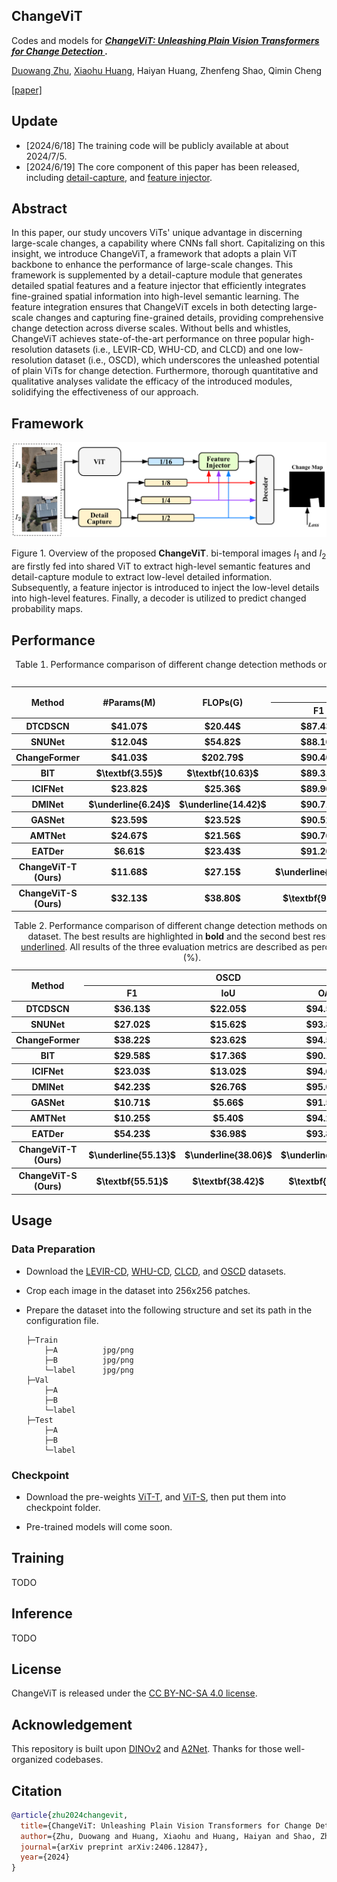 ## ChangeViT
Codes and models for ***[ChangeViT: Unleashing Plain Vision Transformers for Change Detection ](https://arxiv.org/pdf/2406.12847).***

[Duowang Zhu](https://scholar.google.com/citations?user=9qk9xhoAAAAJ&hl=en&oi=ao), [Xiaohu Huang](https://scholar.google.com/citations?user=sBjFwuQAAAAJ&hl=en&oi=ao), Haiyan Huang, Zhenfeng Shao, Qimin Cheng

[[paper]](https://arxiv.org/pdf/2406.12847)

## Update
- [2024/6/18] The training code will be publicly available at about 2024/7/5.
- [2024/6/19] The core component of this paper has been released, including [detail-capture](model/encoder.py), and [feature injector](model/decoder.py).

## Abstract
In this paper, our study uncovers ViTs' unique advantage in discerning large-scale changes, a capability where CNNs fall short. Capitalizing on this insight, we introduce ChangeViT, a framework that adopts a plain ViT backbone to enhance the performance of large-scale changes. This framework is supplemented by a detail-capture module that generates detailed spatial features and a feature injector that efficiently integrates fine-grained spatial information into high-level semantic learning. The feature integration ensures that ChangeViT excels in both detecting large-scale changes and capturing fine-grained details, providing comprehensive change detection across diverse scales. Without bells and whistles, ChangeViT achieves state-of-the-art performance on three popular high-resolution datasets (i.e., LEVIR-CD, WHU-CD, and CLCD) and one low-resolution dataset (i.e., OSCD), which underscores the unleashed potential of plain ViTs for change detection. Furthermore, thorough quantitative and qualitative analyses validate the efficacy of the introduced modules, solidifying the effectiveness of our approach.

## Framework
<p align="center">
    <img width=800 src="figures/framework.png"/> <br />
</p>

Figure 1. Overview of the proposed $\textbf{ChangeViT}$. bi-temporal images $I_{1}$ and $I_{2}$ are firstly fed into shared ViT to extract high-level semantic features and detail-capture module to extract low-level detailed information. Subsequently, a feature injector is introduced to inject the low-level details into high-level features. Finally, a decoder is utilized to predict changed probability maps.


## Performance
<table>
    <caption>
Table 1. Performance comparison of different change detection methods on LEVIR-CD, WHU-CD, and CLCD datasets, respectively. The best results are highlighted in <span class="bold">bold</span> and the second best results are <span class="underline">underlined</span>. All results of the three evaluation metrics are described as percentages (%).
    </caption>
    <thead>
        <tr>
            <th rowspan="2">Method</th>
            <th rowspan="2">#Params(M)</th>
            <th rowspan="2">FLOPs(G)</th>
            <th colspan="3">LEVIR-CD</th>
            <th colspan="3">WHU-CD</th>
            <th colspan="3">CLCD</th>
        </tr>
        <tr>
            <th>F1</th>
            <th>IoU</th>
            <th>OA</th>
            <th>F1</th>
            <th>IoU</th>
            <th>OA</th>
            <th>F1</th>
            <th>IoU</th>
            <th>OA</th>
        </tr>
    </thead>
    <tbody>
        <tr>
            <th>DTCDSCN</th>
            <th>$41.07$</th>
            <th>$20.44$</th>
            <th>$87.43$</th>
            <th>$77.67$</th>
            <th>$98.75$</th>
            <th>$79.92$</th>
            <th>$66.56$</th>
            <th>$98.05$</th>
            <th>$57.47$</th>
            <th>$40.81$</th>
            <th>$94.59$</th>
        </tr>
        <tr>
            <th>SNUNet</th>
            <th>$12.04$</th>
            <th>$54.82$</th>
            <th>$88.16$</th>
            <th>$78.83$</th>
            <th>$98.82$</th>
            <th>$83.22$</th>
            <th>$71.26$</th>
            <th>$98.44$</th>
            <th>$60.82$</th>
            <th>$43.63$</th>
            <th>$94.90$</th>
        </tr>
        <tr>
            <th>ChangeFormer</th>
            <th>$41.03$</th>
            <th>$202.79$</th>
            <th>$90.40$</th>
            <th>$82.48$</th>
            <th>$99.04$</th>
            <th>$87.39$</th>
            <th>$77.61$</th>
            <th>$99.11$</th>
            <th>$61.31$</th>
            <th>$44.29$</th>
            <th>$94.98$</th>
        </tr>
        <tr>
            <th>BIT</th>
            <th>$\textbf{3.55}$</th>
            <th>$\textbf{10.63}$</th>
            <th>$89.31$</th>
            <th>$80.68$</th>
            <th>$98.92$</th>
            <th>$83.98$</th>
            <th>$72.39$</th>
            <th>$98.52$</th>
            <th>$59.93$</th>
            <th>$42.12$</th>
            <th>$94.77$</th>
        </tr>
        <tr>
            <th>ICIFNet</th>
            <th>$23.82$</th>
            <th>$25.36$</th>
            <th>$89.96$</th>
            <th>$81.75$</th>
            <th>$98.99$</th>
            <th>$88.32$</th>
            <th>$79.24$</th>
            <th>$98.96$</th>
            <th>$68.66$</th>
            <th>$52.27$</th>
            <th>$95.77$</th>
        </tr>
        <tr>
            <th>DMINet</th>
            <th>$\underline{6.24}$</th>
            <th>$\underline{14.42}$</th>
            <th>$90.71$</th>
            <th>$82.99$</th>
            <th>$99.07$</th>
            <th>$88.69$</th>
            <th>$79.68$</th>
            <th>$98.97$</th>
            <th>$67.24$</th>
            <th>$50.65$</th>
            <th>$95.21$</th>
        </tr>
        <tr>
            <th>GASNet</th>
            <th>$23.59$</th>
            <th>$23.52$</th>
            <th>$90.52$</th>
            <th>$83.48$</th>
            <th>$99.07$</th>
            <th>$91.75$</th>
            <th>$84.76$</th>
            <th>$99.34$</th>
            <th>$63.84$</th>
            <th>$46.89$</th>
            <th>$94.01$</th>
        </tr>
        <tr>
            <th>AMTNet</th>
            <th>$24.67$</th>
            <th>$21.56$</th>
            <th>$90.76$</th>
            <th>$83.08$</th>
            <th>$98.96$</th>
            <th>$92.27$</th>
            <th>$85.64$</th>
            <th>$99.32$</th>
            <th>$75.10$</th>
            <th>$60.13$</th>
            <th>$96.45$</th>
        </tr>
        <tr>
            <th>EATDer</th>
            <th>$6.61$</th>
            <th>$23.43$</th>
            <th>$91.20$</th>
            <th>$83.80$</th>
            <th>$98.75$</th>
            <th>$90.01$</th>
            <th>$81.97$</th>
            <th>$98.58$</th>
            <th>$72.01$</th>
            <th>$56.19$</th>
            <th>$96.11$</th>
        </tr>
        <tr>
            <th>ChangeViT-T (Ours)</th>
            <th>$11.68$</th>
            <th>$27.15$</th>
            <th>$\underline{91.81}$</th>
            <th>$\underline{84.86}$</th>
            <th>$\underline{99.17}$</th>
            <th>$\underline{94.53}$</th>
            <th>$\underline{89.63}$</th>
            <th>$\underline{99.57}$</th>
            <th>$\underline{77.31}$</th>
            <th>$\underline{63.01}$</th>
            <th>$\underline{96.67}$</th>
        </tr>
        <tr>
            <th>ChangeViT-S (Ours)</th>
            <th>$32.13$</th>
            <th>$38.80$</th>
            <th>$\textbf{91.98}$</th>
            <th>$\textbf{85.16}$</th>
            <th>$\textbf{99.19}$</th>
            <th>$\textbf{94.84}$</th>
            <th>$\textbf{90.18}$</th>
            <th>$\textbf{99.59}$</th>
            <th>$\textbf{77.57}$</th>
            <th>$\textbf{63.36}$</th>
            <th>$\textbf{96.79}$</th>
        </tr>
    </tbody>
</table>

<div style="center">
<table>
    <caption>
    Table 2. Performance comparison of different change detection methods on the OSCD dataset. The best results are highlighted in <b>bold</b> and the second best results are <u>underlined</u>. All results of the three evaluation metrics are described as percentages (%).</caption>
    <thead>
        <tr>
            <th rowspan="2">Method</th>
            <th colspan="3">OSCD</th>
        </tr>
        <tr>
            <th>F1</th>
            <th>IoU</th>
            <th>OA</th>
        </tr>
    </thead>
    <tbody>
        <tr>
            <th>DTCDSCN</th>
            <th>$36.13$</th>
            <th>$22.05$</th>
            <th>$94.50$</th>
        </tr>
        <tr>
            <th>SNUNet</th>
            <th>$27.02$</th>
            <th>$15.62$</th>
            <th>$93.81$</th>
        </tr>
        <tr>
            <th>ChangeFormer</th>
            <th>$38.22$</th>
            <th>$23.62$</th>
            <th>$94.53$</th>
        </tr>
        <tr>
            <th>BIT</th>
            <th>$29.58$</th>
            <th>$17.36$</th>
            <th>$90.15$</th>
        </tr>
        <tr>
            <th>ICIFNet</th>
            <th>$23.03$</th>
            <th>$13.02$</th>
            <th>$94.61$</th>
        </tr>
        <tr>
            <th>DMINet</th>
            <th>$42.23$</th>
            <th>$26.76$</th>
            <th>$95.00$</th>
        </tr>
        <tr>
            <th>GASNet</th>
            <th>$10.71$</th>
            <th>$5.66$</th>
            <th>$91.52$</th>
        </tr>
        <tr>
            <th>AMTNet</th>
            <th>$10.25$</th>
            <th>$5.40$</th>
            <th>$94.29$</th>
        </tr>
        <tr>
            <th>EATDer</th>
            <th>$54.23$</th>
            <th>$36.98$</th>
            <th>$93.85$</th>
        </tr>
        <tr>
            <th>ChangeViT-T (Ours)</th>
            <th>$\underline{55.13}$</th>
            <th>$\underline{38.06}$</th>
            <th>$\underline{95.01}$</th>
        </tr>
        <tr>
            <th>ChangeViT-S (Ours)</th>
            <th>$\textbf{55.51}$</th>
            <th>$\textbf{38.42}$</th>
            <th>$\textbf{95.05}$</th>
        </tr>
    </tbody>
</table>
</div>


## Usage

### Data Preparation
- Download the [LEVIR-CD](https://chenhao.in/LEVIR/), [WHU-CD](http://gpcv.whu.edu.cn/data/building_dataset.html), [CLCD](https://github.com/liumency/CropLand-CD), and [OSCD](https://rcdaudt.github.io/oscd/) datasets.

- Crop each image in the dataset into 256x256 patches.

- Prepare the dataset into the following structure and set its path in the configuration file.
    ```
    ├─Train
        ├─A          jpg/png
        ├─B          jpg/png
        └─label      jpg/png
    ├─Val
        ├─A 
        ├─B
        └─label
    ├─Test
        ├─A
        ├─B
        └─label
    ```

### Checkpoint
- Download the pre-weights [ViT-T](https://dl.fbaipublicfiles.com/deit/deit_tiny_patch16_224-a1311bcf.pth), and [ViT-S](https://dl.fbaipublicfiles.com/dinov2/dinov2_vits14/dinov2_vits14_pretrain.pth), then put them into checkpoint folder.

- Pre-trained models will come soon.

## Training
TODO

## Inference
TODO

## License
ChangeViT is released under the [CC BY-NC-SA 4.0 license](LICENSE).


## Acknowledgement
This repository is built upon [DINOv2](https://github.com/facebookresearch/dinov2) and [A2Net](https://github.com/guanyuezhen/A2Net). Thanks for those well-organized codebases.


## Citation
```bibtex
@article{zhu2024changevit,
  title={ChangeViT: Unleashing Plain Vision Transformers for Change Detection},
  author={Zhu, Duowang and Huang, Xiaohu and Huang, Haiyan and Shao, Zhenfeng and Cheng, Qimin},
  journal={arXiv preprint arXiv:2406.12847},
  year={2024}
}
```
